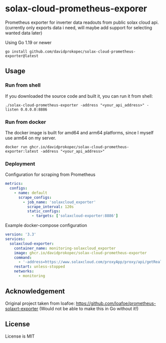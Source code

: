 # solax-cloud-prometheus-exporer

Prometheus exporter for inverter data readouts from public solax cloud api. (currently only exports data i need, will maybe add support for selecting wanted data later)

Using Go 1.19 or newer

```shell
go install github.com/davidprokopec/solax-cloud-prometheus-exporter@latest
```

## Usage

### Run from shell

If you downloaded the source code and built it, you can run it from shell:

```shell
./solax-cloud-prometheus-exporter -address "<your_api_address>" -listen 0.0.0.0:8886
```

### Run from docker

The docker image is built for amd64 and arm64 platforms, since I myself use arm64 on my server.

```shell
docker run ghcr.io/davidprokopec/solax-cloud-prometheus-exporter:latest -address "<your_api_address>"
```

### Deployment

Configuration for scraping from Prometheus

```yml
metrics:
  configs:
    - name: default
      scrape_configs:
        - job_name: 'solaxcloud_exporter'
          scrape_interval: 120s
          static_configs:
            - targets: ['solaxcloud-exporter:8886']
```

Example docker-compose configuration

```yml
version: '3.3'
services:
  solaxcloud-exporter:
    container_name: monitoring-solaxcloud_exporter
    image: ghcr.io/davidprokopec/solax-cloud-prometheus-exporter
    command:
      - '-address=https://www.solaxcloud.com/proxyApp/proxy/api/getRealtimeInfo.do?tokenId=<your_token>&sn=<your_sn>'
    restart: unless-stopped
    networks:
      - monitoring
```

## Acknowledgement

Original project taken from loafoe: https://github.com/loafoe/prometheus-solaxrt-exporter (Would not be able to make this in Go without it!)

## License

License is MIT
